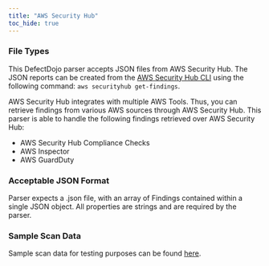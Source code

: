 ```yaml
---
title: "AWS Security Hub"
toc_hide: true
---
```

### File Types
This DefectDojo parser accepts JSON files from AWS Security Hub. The JSON reports can be created from the [AWS Security Hub CLI](https://docs.aws.amazon.com/cli/latest/reference/securityhub/get-findings.html) using the following command: `aws securityhub get-findings`.

AWS Security Hub integrates with multiple AWS Tools. Thus, you can retrieve findings from various AWS sources through AWS Security Hub. This parser is able to handle the following findings retrieved over AWS Security Hub:
- AWS Security Hub Compliance Checks 
- AWS Inspector
- AWS GuardDuty

### Acceptable JSON Format
Parser expects a .json file, with an array of Findings contained within a single JSON object.  All properties are strings and are required by the parser.

### Sample Scan Data
Sample scan data for testing purposes can be found [here](https://github.com/DefectDojo/django-DefectDojo/tree/master/unittests/scans/awssecurityhub).
